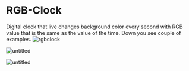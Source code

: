 # RGB-Clock

Digital clock that live changes background color every second with RGB value that is the same as the value of the time. 
Down you see couple of examples.
![rgbclock](https://user-images.githubusercontent.com/31318398/30811073-5d744466-a207-11e7-8ec7-7f05e9a7c9df.png)

![untitled](https://user-images.githubusercontent.com/31318398/31118583-39920196-a82e-11e7-8c13-7f39318fe77b.png)

![untitled](https://user-images.githubusercontent.com/31318398/31118712-a896141a-a82e-11e7-8007-633ac773f564.png)
